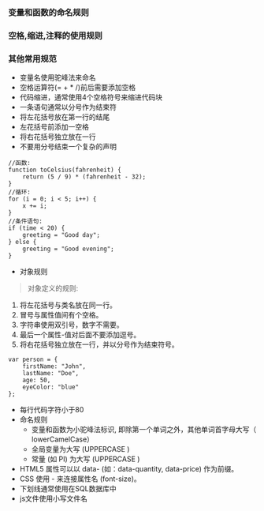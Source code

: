 ### 变量和函数的命名规则
### 空格,缩进,注释的使用规则
### 其他常用规范
+ 变量名使用驼峰法来命名
+ 空格运算符(= + * /)前后需要添加空格
+ 代码缩进，通常使用4个空格符号来缩进代码块
+ 一条语句通常以分号作为结束符
+ 将左花括号放在第一行的结尾
+ 左花括号前添加一空格
+ 将右花括号独立放在一行
+ 不要用分号结束一个复杂的声明
```
//函数:
function toCelsius(fahrenheit) {
    return (5 / 9) * (fahrenheit - 32);
}
//循环:
for (i = 0; i < 5; i++) {
    x += i;
}
//条件语句:
if (time < 20) {
    greeting = "Good day";
} else {
    greeting = "Good evening";
}

```
+ 对象规则
>对象定义的规则:
1. 将左花括号与类名放在同一行。  
2. 冒号与属性值间有个空格。
3. 字符串使用双引号，数字不需要。
4. 最后一个属性-值对后面不要添加逗号。
5. 将右花括号独立放在一行，并以分号作为结束符号。
```
var person = {
    firstName: "John",
    lastName: "Doe",
    age: 50,
    eyeColor: "blue"
};
```
+ 每行代码字符小于80
+ 命名规则
    - 变量和函数为小驼峰法标识, 即除第一个单词之外，其他单词首字母大写（ lowerCamelCase）
    - 全局变量为大写 (UPPERCASE )
    - 常量 (如 PI) 为大写 (UPPERCASE )
+ HTML5 属性可以以 data- (如：data-quantity, data-price) 作为前缀。
+ CSS 使用 - 来连接属性名 (font-size)。
+ 下划线通常使用在SQL数据库中
+ js文件使用小写文件名